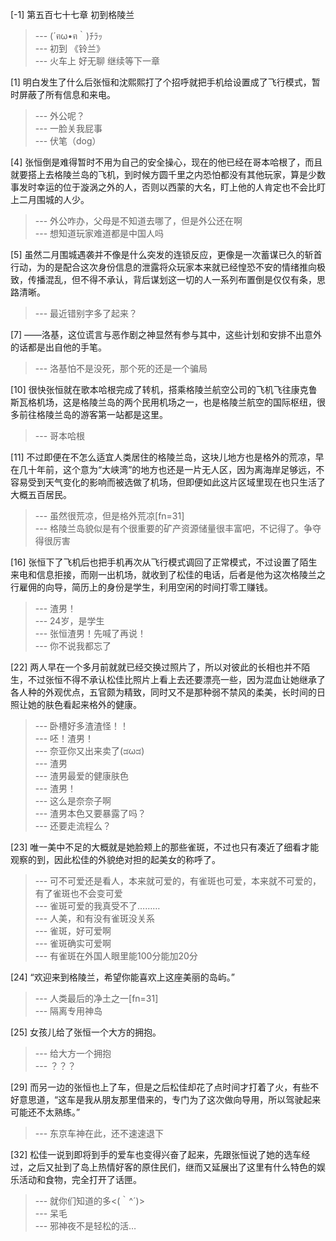 
[-1] 第五百七十七章 初到格陵兰
>--- (´ฅω•ฅ｀)ﾁﾗｯ<br>
>--- 初到  《铃兰》<br>
>--- 火车上 好无聊 继续等下一章<br>

[1] 明白发生了什么后张恒和沈熙熙打了个招呼就把手机给设置成了飞行模式，暂时屏蔽了所有信息和来电。
>--- 外公呢？<br>
>--- 一脸关我屁事<br>
>--- 伏笔（dog）<br>

[4] 张恒倒是难得暂时不用为自己的安全操心，现在的他已经在哥本哈根了，而且就要搭上去格陵兰岛的飞机，到时候方圆千里之内恐怕都没有其他玩家，算是少数事发时幸运的位于漩涡之外的人，否则以西蒙的大名，盯上他的人肯定也不会比盯上二月围城的人少。
>--- 外公咋办，父母是不知道去哪了，但是外公还在啊<br>
>--- 想知道玩家难道都是中国人吗<br>

[5] 虽然二月围城遇袭并不像是什么突发的连锁反应，更像是一次蓄谋已久的斩首行动，为的是配合这次身份信息的泄露将众玩家本来就已经惶恐不安的情绪推向极致，传播混乱，但不得不承认，背后谋划这一切的人一系列布置倒是仅仅有条，思路清晰。
>--- 最近错别字多了起来？<br>

[7] ——洛基，这位谎言与恶作剧之神显然有参与其中，这些计划和安排不出意外的话都是出自他的手笔。
>--- 洛基怕不是没死，那个死的还是一个骗局<br>

[10] 很快张恒就在歌本哈根完成了转机，搭乘格陵兰航空公司的飞机飞往康克鲁斯瓦格机场，这是格陵兰岛的两个民用机场之一，也是格陵兰航空的国际枢纽，很多前往格陵兰岛的游客第一站都是这里。
>--- 哥本哈根<br>

[11] 不过即便在不怎么适宜人类居住的格陵兰岛，这块儿地方也是格外的荒凉，早在几十年前，这个意为“大峡湾”的地方也还是一片无人区，因为离海岸足够远，不容易受到天气变化的影响而被选做了机场，但即便如此这片区域里现在也只生活了大概五百居民。
>--- 虽然很荒凉，但是格外荒凉[fn=31]<br>
>--- 格陵兰岛貌似是有个很重要的矿产资源储量很丰富吧，不记得了。争夺得很厉害<br>

[16] 张恒下了飞机后也把手机再次从飞行模式调回了正常模式，不过设置了陌生来电和信息拒接，而刚一出机场，就收到了松佳的电话，后者是他为这次格陵兰之行雇佣的向导，简历上的身份是学生，利用空闲的时间打零工赚钱。
>--- 渣男！<br>
>--- 24岁，是学生<br>
>--- 张恒渣男！先喊了再说！<br>
>--- 你不说我都忘了<br>

[22] 两人早在一个多月前就就已经交换过照片了，所以对彼此的长相也并不陌生，不过张恒不得不承认松佳比照片上看上去还要漂亮一些，因为混血让她继承了各人种的外观优点，五官颇为精致，同时又不是那种弱不禁风的柔美，长时间的日照让她的肤色看起来格外的健康。
>--- 卧槽好多渣渣怪！！<br>
>--- 呸！渣男！<br>
>--- 奈亚你又出来卖了(ಡωಡ)<br>
>--- 渣男<br>
>--- 渣男最爱的健康肤色<br>
>--- 渣男！<br>
>--- 这么是奈奈子啊<br>
>--- 渣男本色又要暴露了吗？<br>
>--- 还要走流程么？<br>

[23] 唯一美中不足的大概就是她脸颊上的那些雀斑，不过也只有凑近了细看才能观察的到，因此松佳的外貌绝对担的起美女的称呼了。
>--- 可不可爱还是看人，本来就可爱的，有雀斑也可爱，本来就不可爱的，有了雀斑也不会变可爱<br>
>--- 雀斑可爱的我真受不了………<br>
>--- 人美，和有没有雀斑没关系<br>
>--- 雀斑，好可爱啊<br>
>--- 雀斑确实可爱啊<br>
>--- 有雀斑在外国人眼里能100分能加20分<br>

[24] “欢迎来到格陵兰，希望你能喜欢上这座美丽的岛屿。”
>--- 人类最后的净土之一[fn=31]<br>
>--- 隔离专用神岛<br>

[25] 女孩儿给了张恒一个大方的拥抱。
>--- 给大方一个拥抱<br>
>--- ？？？<br>

[29] 而另一边的张恒也上了车，但是之后松佳却花了点时间才打着了火，有些不好意思道，“这车是我从朋友那里借来的，专门为了这次做向导用，所以驾驶起来可能还不太熟练。”
>--- 东京车神在此，还不速速退下<br>

[32] 松佳一说到即将到手的爱车也变得兴奋了起来，先跟张恒说了她的选车经过，之后又扯到了岛上热情好客的原住民们，继而又延展出了这里有什么特色的娱乐活动和食物，完全打开了话匣。
>--- 就你们知道的多<(｀^´)><br>
>--- 呆毛<br>
>--- 邪神夜不是轻松的活…<br>

